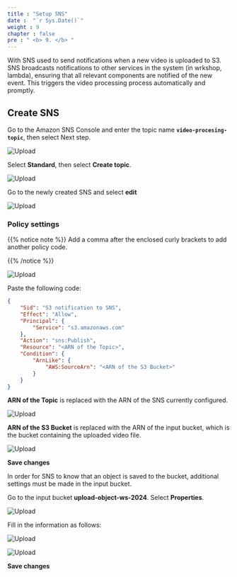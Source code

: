 ```yaml
---
title : "Setup SNS"
date :  "`r Sys.Date()`" 
weight : 9
chapter : false
pre : " <b> 9. </b> "
---
```


With SNS used to send notifications when a new video is uploaded to S3. SNS broadcasts notifications to other services in the system (in wrkshop, lambda), ensuring that all relevant components are notified of the new event. This triggers the video processing process automatically and promptly.

## Create SNS

Go to the Amazon SNS Console and enter the topic name **`video-procesing-topic`**, then select Next step.

![Upload](/images/9.sns/n.png)

Select **Standard**, then select **Create topic**.

![Upload](/images/9.sns/n1.png)

Go to the newly created SNS and select **edit**

![Upload](/images/9.sns/n2.png)

### Policy settings

{{% notice note %}}
Add a comma after the enclosed curly brackets to add another policy code.

{{% /notice %}}

![Upload](/images/9.sns/n3.png)

Paste the following code:

```json
{
	"Sid": "S3 notification to SNS",
	"Effect": "Allow",
	"Principal": {
		"Service": "s3.amazonaws.com"
	},
	"Action": "sns:Publish",
	"Resource": "<ARN of the Topic>",
	"Condition": {
		"ArnLike": {
			"AWS:SourceArn": "<ARN of the S3 Bucket>"
		}
	}
}
```

**ARN of the Topic** is replaced with the ARN of the SNS currently configured.

![Upload](/images/9.sns/n4.png)

**ARN of the S3 Bucket** is replaced with the ARN of the input bucket, which is the bucket containing the uploaded video file.

![Upload](/images/9.sns/n5.png)

**Save changes**

In order for SNS to know that an object is saved to the bucket, additional settings must be made in the input bucket.

Go to the input bucket **upload-object-ws-2024**. Select **Properties**.

![Upload](/images/9.sns/n6.png)

Fill in the information as follows:

![Upload](/images/9.sns/n7.png)

![Upload](/images/9.sns/n8.png)

**Save changes**